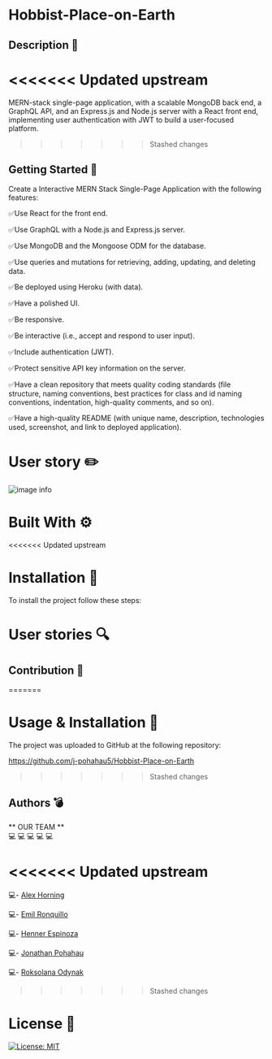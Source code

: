# Hobbist-Place-on-Earth

## Description 📖

<<<<<<< Updated upstream
=======
MERN-stack single-page application, with a scalable MongoDB back end, a GraphQL API, and an Express.js and Node.js server with a React front end, implementing user authentication with JWT to build a user-focused platform.
>>>>>>> Stashed changes

## Getting Started 💃

Create a Interactive MERN Stack Single-Page Application with the following features:


✅Use React for the front end.

✅Use GraphQL with a Node.js and Express.js server.

✅Use MongoDB and the Mongoose ODM for the database.

✅Use queries and mutations for retrieving, adding, updating, and deleting data.

✅Be deployed using Heroku (with data).

✅Have a polished UI.

✅Be responsive.

✅Be interactive (i.e., accept and respond to user input).

✅Include authentication (JWT).

✅Protect sensitive API key information on the server.

✅Have a clean repository that meets quality coding standards (file structure, naming conventions, best practices for class and id naming conventions, indentation, high-quality comments, and so on).

✅Have a high-quality README (with unique name, description, technologies used, screenshot, and link to deployed application).

# User story ✏️

 ![image info](./assets/images/user1.png)


# Built With ⚙️


<<<<<<< Updated upstream
# Installation 🤖
To install the project follow these steps:

# User stories 🔍

## Contribution 💾 
=======

# Usage & Installation 🤖

The project was uploaded to GitHub at the following repository:

https://github.com/j-pohahau5/Hobbist-Place-on-Earth
>>>>>>> Stashed changes

## Authors 💣

** OUR TEAM **  
💻
💻
💻
💻
💻

<<<<<<< Updated upstream
=======
💻- [Alex Horning](https://github.com/makeitouthill)

💻- [Emil Ronquillo](https://github.com/Emil1577)

💻- [Henner Espinoza](https://github.com/justhenner)

💻- [Jonathan Pohahau](https://github.com/j-pohahau5)

💻- [Roksolana Odynak](https://github.com/poucoLouco)
>>>>>>> Stashed changes


# License 📑

[![License: MIT](https://img.shields.io/badge/License-MIT-yellow.svg)](https://opensource.org/licenses/MIT)
